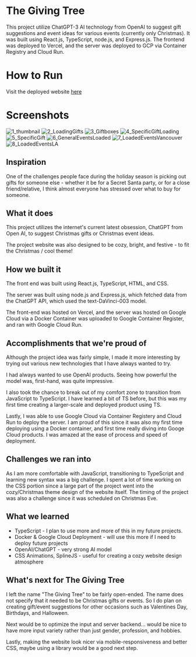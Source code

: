 # The Giving Tree

This project utilize ChatGPT-3 AI technology from OpenAI to suggest gift suggestions and event ideas for various events (currently only Christmas). It was built using React.js, TypeScript, node.js, and Express.js. The frontend was deployed to Vercel, and the server was deployed to GCP via Container Registry and Cloud Run.

# How to Run

Visit the deployed website [here](https://thegivingtree.vercel.app/)

# Screenshots

![1_thumbnail](./screenshots/1_thumbnail.png)
![2_LoadingGifts](./screenshots/2_LoadingGifts.png)
![3_Giftboxes](./screenshots/3_Giftboxes.png)
![4_SpecificGiftLoading](./screenshots/4_SpecificGiftLoading.png)
![5_SpecificGift](./screenshots/5_SpecificGift.png)
![6_GeneralEventsLoaded](./screenshots/6_GeneralEventsLoaded.png)
![7_LoadedEventsVancouver](./screenshots/7_LoadedEventsVancouver.png)
![8_LoadedEventsLA](./screenshots/8_LoadedEventsLA.png)

## Inspiration
One of the challenges people face during the holiday season is picking out gifts for someone else - whether it be for a Secret Santa party, or for a close friend/relative, I think almost everyone has stressed over what to buy for someone.

## What it does

This project utilizes the internet's current latest obsession, ChatGPT from Open AI, to suggest Christmas gifts or Christmas event ideas. 

The project website was also designed to be cozy, bright, and festive - to fit the Christmas / cool theme!

## How we built it

The front end was built using React.js, TypeScript, HTML, and CSS. 

The server was built using node.js and Express.js, which fetched data from the ChatGPT API, which used the text-DaVinci-003 model. 

The front-end was hosted on Vercel, and the server was hosted on Google Cloud via a Docker Container was uploaded to Google Container Register, and ran with Google Cloud Run.

## Accomplishments that we're proud of

Although the project idea was fairly simple, I made it more interesting by trying out various new technologies that I have always wanted to try.

I had always wanted to use OpenAI products. Seeing how powerful the model was, first-hand, was quite impressive.

I also took the chance to break out of my comfort zone to transition from JavaScript to TypeScript. I have learned a bit of TS before, but this was my first time creating a larger-scale and deployed product using TS. 

Lastly, I was able to use Google Cloud via  Container Registery and Cloud Run to deploy the server. I am proud of this since it was also my first time deploying using a Docker container, and first time really diving into Googe Cloud products. I was amazed at the ease of process and speed of deployment.

## Challenges we ran into

As I am more comfortable with JavaScript, transitioning to TypeScript and learning new syntax was a big challenge. I spent a lot of time working on the CSS portion since a large part of the project went into the cozy/Christmas theme design of the website itself. The timing of the project was also a challenge since it was scheduled on Christmas Eve.

## What we learned

- TypeScript - I plan to use more and more of this in my future projects.
- Docker & Google Cloud Deployment - will use this more if I need to deploy future projects
- OpenAI/ChatGPT - very strong AI model
- CSS Animations, SplineJS - useful for creating a cozy website design atmosphere

## What's next for The Giving Tree

I left the name "The Giving Tree" to be fairly open-ended. The name does not specify that it needed to be Christmas gifts or events. So I do plan on creating gift/event suggestions for other occasions such as Valentines Day, Birthdays, and Halloween. 

Next would be to optimize the input and server backend... would be nice to have more input variety rather than just gender, profession, and hobbies.

Lastly, making the website look nicer via mobile-responsiveness and better CSS, maybe using a library would be a good next step.